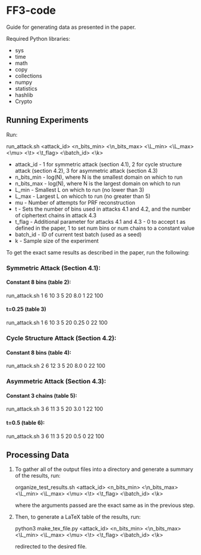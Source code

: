 # FF3-code

Guide for generating data as presented in the paper.

Required Python libraries:
- sys
- time
- math
- copy
- collections
- numpy
- statistics
- hashlib
- Crypto 

## Running Experiments
Run:

run_attack.sh \<attack_id\> \<n_bits_min\> <\n_bits_max\> <\L_min\> <\L_max\> <\mu\> <\t> <\t_flag\> <\batch_id\> <\k\>
- attack_id - 1 for symmetric attack (section 4.1), 2 for cycle structure attack (section 4.2), 3 for asymmetric attack (section 4.3)
- n_bits_min - log(N), where N is the smallest domain on which to run
- n_bits_max - log(N), where N is the largest domain on which to run
- L_min - Smallest L on which to run (no lower than 3)
- L_max - Largest L on whicch to run (no greater than 5)
- mu - Number of attempts for PRF reconstruction
- t - Sets the number of bins used in attacks 4.1 and 4.2, and the number of ciphertext chains in attack 4.3
- t_flag - Additional parameter for attacks 4.1 and 4.3 - 0 to accept t as defined in the paper, 1 to set num bins or num chains to a constant value
- batch_id - ID of current test batch (used as a seed)
- k - Sample size of the experiment

To get the exact same results as described in the paper, run the following:

### Symmetric Attack (Section 4.1):

#### Constant 8 bins (table 2):

run_attack.sh 1 6 10 3 5 20 8.0 1 22 100

#### t=0.25 (table 3)

run_attack.sh 1 6 10 3 5 20 0.25 0 22 100

### Cycle Structure Attack (Section 4.2):

#### Constant 8 bins (table 4):

run_attack.sh 2 6 12 3 5 20 8.0 0 22 100

### Asymmetric Attack (Section 4.3):

#### Constant 3 chains (table 5):

run_attack.sh 3 6 11 3 5 20 3.0 1 22 100

#### t=0.5 (table 6):

run_attack.sh 3 6 11 3 5 20 0.5 0 22 100

## Processing Data

1. To gather all of the output files into a directory and generate a summary of the results, run:
    
    organize_test_results.sh \<attack_id\> \<n_bits_min\> <\n_bits_max\> <\L_min\> <\L_max\> <\mu\> <\t> <\t_flag\> <\batch_id\> <\k\>
    
    where the arguments passed are the exact same as in the previous step.

1. Then, to generate a LaTeX table of the results, run:
    
    python3 make_tex_file.py \<attack_id\> \<n_bits_min\> <\n_bits_max\> <\L_min\> <\L_max\> <\mu\> <\t> <\t_flag\> <\batch_id\> <\k\>
    
    redirected to the desired file.
